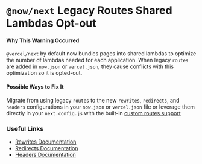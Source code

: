 # `@now/next` Legacy Routes Shared Lambdas Opt-out

#### Why This Warning Occurred

`@vercel/next` by default now bundles pages into shared lambdas to optimize the number of lambdas needed for each application. When legacy `routes` are added in `now.json` or `vercel.json`, they cause conflicts with this optimization so it is opted-out.

#### Possible Ways to Fix It

Migrate from using legacy `routes` to the new `rewrites`, `redirects`, and `headers` configurations in your `now.json` or `vercel.json` file or leverage them directly in your `next.config.js` with the built-in [custom routes support](https://github.com/zeit/next.js/issues/9081)

### Useful Links

- [Rewrites Documentation](https://vercel.com/docs/configuration?query=rewrites#project/rewrites)
- [Redirects Documentation](https://vercel.com/docs/configuration?query=rewrites#project/redirects)
- [Headers Documentation](https://vercel.com/docs/configuration?query=rewrites#project/headers)

